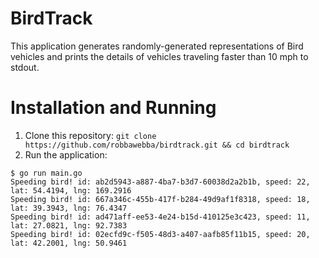 # BirdTrack

This application generates randomly-generated representations of Bird vehicles
and prints the details of vehicles traveling faster than 10 mph to stdout.

# Installation and Running

1. Clone this repository: `git clone https://github.com/robbawebba/birdtrack.git && cd birdtrack`
2. Run the application:
```
$ go run main.go 
Speeding bird! id: ab2d5943-a887-4ba7-b3d7-60038d2a2b1b, speed: 22, lat: 54.4194, lng: 169.2916
Speeding bird! id: 667a346c-455b-417f-b284-49d9af1f8318, speed: 18, lat: 39.3943, lng: 76.4347
Speeding bird! id: ad471aff-ee53-4e24-b15d-410125e3c423, speed: 11, lat: 27.0821, lng: 92.7383
Speeding bird! id: 02ecfd9c-f505-48d3-a407-aafb85f11b15, speed: 20, lat: 42.2001, lng: 50.9461
```
